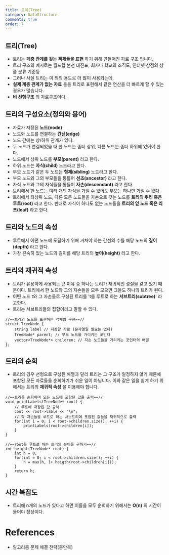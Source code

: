 ```yaml
---
title: 트리(Tree)
category: DataStructure
comments: true
order: 7
---
```


## 트리(Tree)
* 트리는 __계층 관계를 갖는 객체들을 표현__ 하기 위해 만들어진 자료 구조 입니다.
* 트리 구조의 예시로는 월드컵 본선 대진표, 회사나 학교의 조직도, 인터넷 상점의 상품 분류 기준등
* 그러나 사실 트리는 이 외의 용도로 더 많이 사용되는데,
* __실제 계층 관계가 없는 자료__ 들을 트리로 표현해서 같은 연산을 더 빠르게 할 수 있는 경우가 많습니다.
* __비 선형구조__ 의 자료구조이다.


## 트리의 구성요소(정의와 용어)
* 자료가 저장된 __노드(node)__
* 노드와 노드를 연결하는 __간선(edge)__
* 노드 간에는 상/하위 관계가 있다.
* 두 노드가 연결되었을 때 한 노드는 좀더 상위, 다른 노드는 좀더 하위에 있어야 한다.
* 노드에서 상위 노드를 __부모(parent)__ 라고 한다.
* 하위 노드는 __자식(child)__ 노드라고 한다.
* 부모 노드가 같은 두 노드는 __형제(sibling)__ 노드라고 한다.
* 부모 노드와 그의 부모들을 통틀어 __선조(ancestor)__ 라고 한다.
* 자식 노드와 그의 자식들을 통들어 __자손(descendant)__ 라고 한다.
* 트리에서 한 노드는 여러 개의 자식을 가질 수 있어도 부모는 하나만 가질 수 있다.
* 트리에서 최상위 노드, 다른 모든 노드들을 자손으로 갖는 노드를 __트리의 뿌리 혹은 루트(root)__ 라고 한다. 반대로 자식이 하나도 없는 노드들을 __트리의 잎 노드 혹은 리프(leaf)__ 라고 한다. 

## 트리와 노드의 속성
* 루트에서 어떤 노드에 도달하기 위해 거쳐야 하는 간선의 수를 해당 노드의 __깊이(depth)__ 라고 한다.
* 가장 깊숙히 있는 노드의 길이를 해당 트리의 __높이(height)__ 라고 한다.

## 트리의 재귀적 속성
* 트리가 유용하게 사용되는 큰 이유 중 하나는 트리가 재귀적인 성질을 갖고 있기 때문이다. 트리에서 한 노드와 그의 자손들을 모두 모으면 그들도 하나의 트리가 된다.
* 어떤 노드 t와 그 자손들로 구성된 트리를 't를 루트로 하는 __서브트리(subtree)__' 라고한다.
* 트리는 서브트리들의 집합이라고 말할 수 있다.

```
//==트리의 노드를 표현하는 객체의 구현==//
struct TreeNode {
    string label // 저장할 자료 (문자열일 필요는 없다)
    TreeNode* parent; // 부모 노드를 가리키는 포인터
    vector<TreeNode*> children; // 자손 노드들을 가리키는 포인터의 배열
};
```

## 트리의 순회
* 트리의 경우 선형으로 구성된 배열과 달리 트리는 그 구조가 일정하지 않기 때문에 포함된 모든 자료들을 순회하기가 쉬운 일이 아닙니다. 이와 같은 일을 쉽게 하기 위해서는 트리의 __재귀적 속성__ 을 이용해야 합니다.

```
//==트리를 순회하며 모든 노드에 포함된 값을 출력==//
void printLabels(TreeNode* root) {
    // 루트에 저장된 값 출력
    cout << root->lable << "\n";
    // 각 자손들을 루트로 하는 서브트리에 포함된 값들을 재귀적으로 출력
    for(int i = 0; i < root->children.size(); ++i) {
        printLabels(root->children[i]);
    }
}
```

```
//==root를 루트로 하는 트리의 높이를 구하기==//
int height(TreeNode* root) {
    int h = 0;
    for(int = 0; i < root->children.size(); ++i) {
        h = max(h, 1+ heigth(root->children[i]));
    }
    return h;
}
```

## 시간 복잡도
* 트리에 n개의 노드가 있다고 하면 이들을 모두 순회하기 위해서는 __O(n)__ 의 시간이 들어야 정상이다.


# References
* 알고리즘 문제 해결 전략(종만북)